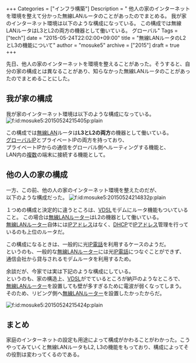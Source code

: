 +++
Categories = ["インフラ構築"]
Description = " 他人の家のインターネットを環境を整えて分かった無線LANルータのことがあったのでまとめる。  我が家のインターネット環境は以下のような構成になっている。  この構成では無線LANルータはL3とL2の両方の機器として働いている。 グローバル"
Tags = ["tech"]
date = "2015-05-24T22:02:00+09:00"
title = "無線LANルータのL2とL3の機能について"
author = "mosuke5"
archive = ["2015"]
draft = true
+++

<body>
<p>先日、他人の家のインターネットを環境を整えることがあった。そうすると、自分の家の構成とは異なることがあり、知らなかった無線LANルータのことがあったのでまとめることにした。</p>
<!--more-->

<h2>我が家の構成</h2>
<p>我が家のインターネット環境は以下のような構成になっている。
<span itemscope itemtype="http://schema.org/Photograph"><img src="https://cdn-ak.f.st-hatena.com/images/fotolife/m/mosuke5/20150524/20150524215405.png" alt="f:id:mosuke5:20150524215405p:plain" title="f:id:mosuke5:20150524215405p:plain" class="hatena-fotolife" itemprop="image"></span></p>

<p>この構成では<a class="keyword" href="http://d.hatena.ne.jp/keyword/%CC%B5%C0%FELAN">無線LAN</a>ルータは<b>L3とL2の両方</b>の機器として働いている。<br>
<a class="keyword" href="http://d.hatena.ne.jp/keyword/%A5%B0%A5%ED%A1%BC%A5%D0%A5%EBIP">グローバルIP</a>とプライベートIPの両方を持っており、<br>
プライベートIPからの通信をグローバル側へルーティングする機能と、<br>
LAN内の<a class="keyword" href="http://d.hatena.ne.jp/keyword/%CA%A3%BF%F4">複数</a>の端末に接続する機能として。</p>

<h2>他の人の家の構成</h2>
<p>一方、この前、他の人の家のインターネット環境を整えたのだが、<br>
以下のような構成だった。
<span itemscope itemtype="http://schema.org/Photograph"><img src="https://cdn-ak.f.st-hatena.com/images/fotolife/m/mosuke5/20150524/20150524214832.png" alt="f:id:mosuke5:20150524214832p:plain" title="f:id:mosuke5:20150524214832p:plain" class="hatena-fotolife" itemprop="image"></span></p>

<p>１つめの構成と決定的に違うところは、<a class="keyword" href="http://d.hatena.ne.jp/keyword/VDSL">VDSL</a>モデムにルータ機能もついていること。
この場合は<a class="keyword" href="http://d.hatena.ne.jp/keyword/%CC%B5%C0%FELAN">無線LAN</a><a class="keyword" href="http://d.hatena.ne.jp/keyword/%A5%EB%A1%BC%A5%BF%A1%BC">ルーター</a>はL2の機器として働いている。<br>
<a class="keyword" href="http://d.hatena.ne.jp/keyword/%CC%B5%C0%FELAN">無線LAN</a><a class="keyword" href="http://d.hatena.ne.jp/keyword/%A5%EB%A1%BC%A5%BF%A1%BC">ルーター</a>自体には<a class="keyword" href="http://d.hatena.ne.jp/keyword/IP%A5%A2%A5%C9%A5%EC%A5%B9">IPアドレス</a>はなく、<a class="keyword" href="http://d.hatena.ne.jp/keyword/DHCP">DHCP</a>で<a class="keyword" href="http://d.hatena.ne.jp/keyword/IP%A5%A2%A5%C9%A5%EC%A5%B9">IPアドレス</a>管理を行っているのも上位のルータだ。</p>

<p>この構成になるときは、一般的に光<a class="keyword" href="http://d.hatena.ne.jp/keyword/IP%C5%C5%CF%C3">IP電話</a>を利用するケースのようだ。<br>
というのも、一般的な<a class="keyword" href="http://d.hatena.ne.jp/keyword/%CC%B5%C0%FELAN">無線LAN</a><a class="keyword" href="http://d.hatena.ne.jp/keyword/%A5%EB%A1%BC%A5%BF%A1%BC">ルーター</a>には光<a class="keyword" href="http://d.hatena.ne.jp/keyword/IP%C5%C5%CF%C3">IP電話</a>につなぐことができず、<br>
通信会社から貸与されるモデムルータを利用するため。</p>

<p>余談だが、今家では実は下記のような構成にしている。<br>
というのも、家の構造上、<a class="keyword" href="http://d.hatena.ne.jp/keyword/VDSL">VDSL</a>がでているところが納戸のようなところで、<br>
<a class="keyword" href="http://d.hatena.ne.jp/keyword/%CC%B5%C0%FELAN">無線LAN</a><a class="keyword" href="http://d.hatena.ne.jp/keyword/%A5%EB%A1%BC%A5%BF%A1%BC">ルーター</a>を設置しても壁が多すぎるために電波が弱くなってしまう。<br>
そのため、リビング側へ<a class="keyword" href="http://d.hatena.ne.jp/keyword/%CC%B5%C0%FELAN">無線LAN</a><a class="keyword" href="http://d.hatena.ne.jp/keyword/%A5%EB%A1%BC%A5%BF%A1%BC">ルーター</a>を設置したかったからだ。</p>

<p><span itemscope itemtype="http://schema.org/Photograph"><img src="https://cdn-ak.f.st-hatena.com/images/fotolife/m/mosuke5/20150524/20150524215424.png" alt="f:id:mosuke5:20150524215424p:plain" title="f:id:mosuke5:20150524215424p:plain" class="hatena-fotolife" itemprop="image"></span></p>

<h2>まとめ</h2>
<p>家庭のインターネットの設定も用途によって構成がかわることがわかった。こうやってみていくと無線LANルータもL2, L3の機能をもっており、構成によってその役割は変わってくるのである。</p>
</body>
